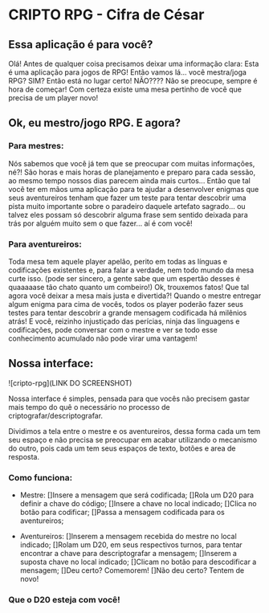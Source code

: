 # CRIPTO RPG - Cifra de César

## Essa aplicação é para você?
Olá! Antes de qualquer coisa precisamos deixar uma informação clara:
Esta é uma aplicação para jogos de RPG!
Então vamos lá... você mestra/joga RPG?
SIM? Então está no lugar certo!
NÃO???? Não se preocupe, sempre é hora de começar! Com certeza existe uma mesa pertinho de você que precisa de um player novo!

## Ok, eu mestro/jogo RPG. E agora?
### Para mestres:
Nós sabemos que você já tem que se preocupar com muitas informações, né?! São horas e mais horas de planejamento e preparo para cada sessão, ao mesmo tempo nossos dias parecem ainda mais curtos...
Então que tal você ter em mãos uma aplicação para te ajudar a desenvolver enigmas que seus aventureiros tenham que fazer um teste para tentar descobrir uma pista muito importante sobre o paradeiro daquele artefato sagrado... ou talvez eles possam só descobrir alguma frase sem sentido deixada para trás por alguém muito sem o que fazer... aí é com você!

### Para aventureiros:
Toda mesa tem aquele player apelão, perito em todas as línguas e codificações existentes e, para falar a verdade, nem todo mundo da mesa curte isso. (pode ser sincero, a gente sabe que um espertão desses é quaaaaase tão chato quanto um combeiro!)
Ok, trouxemos fatos! Que tal agora você deixar a mesa mais justa e divertida?!
Quando o mestre entregar algum enigma para cima de vocês, todos os player poderão fazer seus testes para tentar descobrir a grande mensagem codificada há milênios atrás!
E você, reizinho injustiçado das perícias, ninja das linguagens e codificações, pode conversar com o mestre e ver se todo esse conhecimento acumulado não pode virar uma vantagem!

## Nossa interface:
![cripto-rpg](LINK DO SCREENSHOT)

Nossa interface é simples, pensada para que vocês não precisem gastar mais tempo do quê o necessário no processo de criptografar/descriptografar.

Dividimos a tela entre o mestre e os aventureiros, dessa forma cada um tem seu espaço e não precisa se preocupar em acabar utilizando o mecanismo do outro, pois cada um tem seus espaços de texto, botões e area de resposta.

### Como funciona:
* Mestre:
[]Insere a mensagem que será codificada;
[]Rola um D20 para definir a chave do código;
[]Insere a chave no local indicado;
[]Clica no botão para codificar;
[]Passa a mensagem codificada para os aventureiros;

* Aventureiros:
[]Inserem a mensagem recebida do mestre no local indicado;
[]Rolam um D20, em seus respectivos turnos, para tentar encontrar a chave para descriptografar a mensagem;
[]Inserem a suposta chave no local indicado;
[]Clicam no botão para descodificar a mensagem;
[]Deu certo? Comemorem!
[]Não deu certo? Tentem de novo!

### Que o D20 esteja com você!